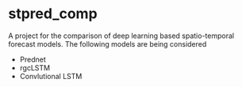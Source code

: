# stpred_comp

A project for the comparison of deep learning based spatio-temporal forecast models.
The following models are being considered

- Prednet
- rgcLSTM
- Convlutional LSTM
